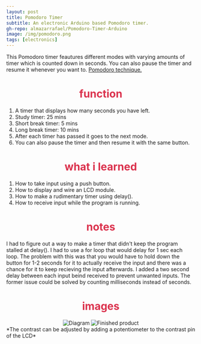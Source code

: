 ```yaml
---
layout: post
title: Pomodoro Timer
subtitle: An electronic Arduino based Pomodoro timer.
gh-repo: almazarrafael/Pomodoro-Timer-Arduino
image: /img/pomodoro.png
tags: [electronics]
---
```

This Pomodoro timer feautures different modes with varying amounts of timer which is counted down in seconds. You can also pause the timer and resume it whenever you want to. [Pomodoro technique.](https://en.wikipedia.org/wiki/Pomodoro_Technique)

<h1> <center> <font color="#DB324D"> function  </font> </center> </h1>

1. A timer that displays how many seconds you have left.
2. Study timer: 25 mins
3. Short break timer: 5 mins
4. Long break timer: 10 mins
5. After each timer has passed it goes to the next mode.
6. You can also pause the timer and then resume it with the same button.

<h1> <center> <font color="#DB324D"> what i learned </font> </center> </h1>

1. How to take input using a push button.
2. How to display and wire an LCD module.
3. How to make a rudimentary timer using delay().
4. How to receive input while the program is running.

<h1> <center> <font color="#DB324D"> notes </font> </center> </h1>

I had to figure out a way to make a timer that didn't keep the program stalled at delay(). I had to use a for loop that would delay for 1 sec each loop. The problem with this was that you would have to hold down the button for 1-2 seconds for it to actually receive the input and there was a chance for it to keep recieving the input afterwards. I added a two second delay between each input beind received to prevent unwanted inputs. The former issue could be solved by counting milliseconds instead of seconds.

<h1> <center> <font color="#DB324D"> images </font> </center> </h1>
<center>
<img src="https://i.ibb.co/XbHFDQ2/pomodoro-diagram.png" alt="Diagram">

<img src="https://cdn.discordapp.com/attachments/577007309461389312/578139617509769216/image0.png" alt="Finished product">
</center>
*The contrast can be adjusted by adding a potentiometer to the contrast pin of the LCD*

